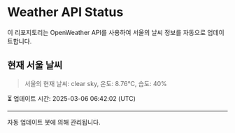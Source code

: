 
# Weather API Status

이 리포지토리는 OpenWeather API를 사용하여 서울의 날씨 정보를 자동으로 업데이트합니다.

## 현재 서울 날씨
> 서울의 현재 날씨: clear sky, 온도: 8.76°C, 습도: 40%

⏳ 업데이트 시간: 2025-03-06 06:42:02 (UTC)

---
자동 업데이트 봇에 의해 관리됩니다.

